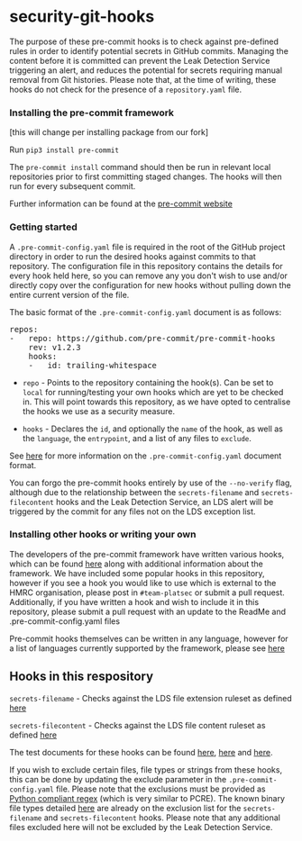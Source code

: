 # security-git-hooks

The purpose of these pre-commit hooks is to check against pre-defined rules in order to identify potential secrets in GitHub commits. Managing the content before it is committed can prevent the Leak Detection Service triggering an alert, and reduces the potential for secrets requiring manual removal from Git histories. Please note that, at the time of writing, these hooks do not check for the presence of a `repository.yaml` file.

### Installing the pre-commit framework

[this will change per installing package from our fork]

Run `pip3 install pre-commit`

 The `pre-commit install` command should then be run in relevant local repositories prior to first committing staged changes. The hooks will then run for every subsequent commit.

Further information can be found at the [pre-commit website](https://pre-commit.com/)

### Getting started 

A `.pre-commit-config.yaml` file is required in the root of the GitHub project directory in order to run the desired hooks against commits to that repository. The configuration file in this repository contains the details for every hook held here, so you can remove any you don't wish to use and/or directly copy over the configuration for new hooks without pulling down the entire current version of the file.


The basic format of the `.pre-commit-config.yaml` document is as follows:
<pre>
repos:
-   repo: https://github.com/pre-commit/pre-commit-hooks
    rev: v1.2.3
    hooks:
    -   id: trailing-whitespace
</pre>

* `repo` - Points to the repository containing the hook(s). Can be set to `local` for running/testing your own hooks which are yet to be checked in. This will point towards this repository, as we have opted to centralise the hooks we use as a security measure.

* `hooks` - Declares the `id`, and optionally the `name` of the hook, as well as the `language`, the `entrypoint`, and a list of any files to `exclude`.

See [here](https://pre-commit.com/#plugins) for more information on the `.pre-commit-config.yaml` document format.


You can forgo the pre-commit hooks entirely by use of the `--no-verify` flag, although due to the relationship between the `secrets-filename` and `secrets-filecontent` hooks and the Leak Detection Service, an LDS alert will be triggered by the commit for any files not on the LDS exception list.

### Installing other hooks or writing your own

The developers of the pre-commit framework have written various hooks, which can be found [here](https://github.com/pre-commit/pre-commit-hooks) along with additional information about the framework. We have included some popular hooks in this repository, however if you see a hook you would like to use which is external to the HMRC organisation, please post in `#team-platsec` or submit a pull request. Additionally, if you have written a hook and wish to include it in this repository, please submit a pull request with an update to the ReadMe and .pre-commit-config.yaml files

Pre-commit hooks themselves can be written in any language, however for a list of languages currently supported by the framework, please see [here](https://pre-commit.com/#new-hooks)

## Hooks in this respository

`secrets-filename` -  Checks against the LDS file extension ruleset as defined [here](https://github.com/hmrc/app-config-base/blob/master/leak-detection.conf#L142)

`secrets-filecontent` - Checks against the LDS file content ruleset as defined [here](https://github.com/hmrc/app-config-base/blob/master/leak-detection.conf#L92)

The test documents for these hooks can be found [here](), [here]() and [here](). 

If you wish to exclude certain files, file types or strings from these hooks, this can be done by updating the exclude parameter in the `.pre-commit-config.yaml` file. Please note that the exclusions must be provided as [Python compliant regex](https://www.debuggex.com/cheatsheet/regex/python) (which is very similar to PCRE). The known binary file types detailed [here](https://github.com/hmrc/app-config-base/blob/master/leak-detection.conf#L76) are already on the exclusion list for the `secrets-filename` and `secrets-filecontent` hooks. Please note that any additional files excluded here will not be excluded by the Leak Detection Service.
